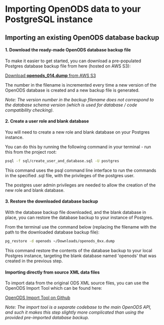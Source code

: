 # Importing OpenODS data to your PostgreSQL instance

## Importing an existing OpenODS database backup

#### 1. Download the ready-made OpenODS database backup file

To make it easier to get started, you can download a pre-populated
Postgres database backup file from here (hosted on AWS S3):

[Download **openods_014.dump** from AWS S3](https://s3.amazonaws.com/openods-assets/database_backups/openods_014.dump)

The number in the filename is incremented every time a new version of
the OpenODS database is created and a new backup file is generated.

_Note: The version number in the backup filename does not correspond to the
database schema version (which is used for database / code compatibility checking)._

#### 2. Create a user role and blank database
You will need to create a new role and blank database on your
Postgres instance.

You can do this by running the following command in your terminal -
run this from the project root:

```bash
psql -f sql/create_user_and_database.sql -U postgres
```

This command uses the psql command line interface to run the commands
in the specified .sql file, with the privileges of the postgres user.

The postgres user admin privileges are needed to allow the creation
of the new role and blank database.

#### 3. Restore the downloaded database backup

With the database backup file downloaded, and the blank database in place,
you can restore the database backup to your instance of Postgres.

From the terminal use the command below (replacing the filename with
the path to the downloaded database backup file):

```bash
pg_restore -d openods ~/Downloads/openods_0xx.dump
```

This command restore the contents of the database backup to your local
Postgres instance, targeting the blank database named 'openods' that was
created in the previous step.


#### Importing directly from source XML data files

To import data from the original ODS XML source files,
you can use the OpenODS Import Tool which can be found here:

[OpenODS Import Tool on Github](https://github.com/open-ods/import_tool)

_Note: The import tool is a separate codebase to the main OpenODS API, and such
it makes this step slightly more complicated than using the provided
pre-imported database backup._